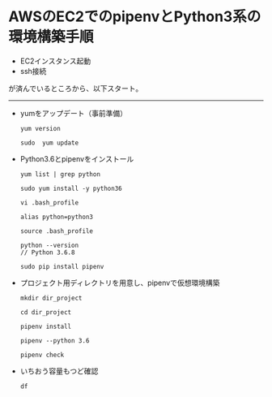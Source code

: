 # AWSのEC2でのpipenvとPython3系の環境構築手順

- EC2インスタンス起動
- ssh接続

が済んでいるところから、以下スタート。

---

- yumをアップデート（事前準備）

    ```
    yum version

    sudo  yum update
    ```

- Python3.6とpipenvをインストール

    ```
    yum list | grep python

    sudo yum install -y python36

    vi .bash_profile

    alias python=python3

    source .bash_profile

    python --version
    // Python 3.6.8

    sudo pip install pipenv
    ```

- プロジェクト用ディレクトリを用意し、pipenvで仮想環境構築

    ```
    mkdir dir_project

    cd dir_project

    pipenv install

    pipenv --python 3.6

    pipenv check
    ```

- いちおう容量もつど確認

    ```
    df
    ```
